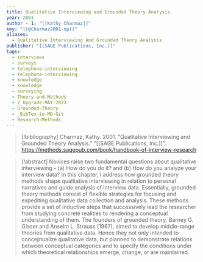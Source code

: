 ```yaml
---
title: Qualitative Interviewing and Grounded Theory Analysis
year: 2001
author - 1: "[[Kathy Charmaz]]"
key: "[[@Charmaz2001-np]]"
aliases:
  - Qualitative Interviewing And Grounded Theory Analysis
publisher: "[[SAGE Publications, Inc.]]"
tags:
  - interviews
  - surveys
  - telephone-interviewing
  - telephone-interviewing
  - knowledge
  - knowledge
  - surveying
  - Theory-and-Methods
  - 2_Upgrade-MAY-2023
  - Grounded-Theory
  - _BibTex-to-MD-Git
  - Research-Methods
---
```


> [!bibliography]
> Charmaz, Kathy. 2001. “Qualitative Interviewing and Grounded Theory Analysis.” "[[SAGE Publications, Inc.]]". https://methods.sagepub.com/book/handbook-of-interview-research

> [!abstract]
> Novices raise two fundamental questions about qualitative interviewing -  (a) How do you do it? and (b) How do you analyze your interview data? In this chapter, I address how grounded theory methods shape qualitative interviewing in relation to personal narratives and guide analysis of interview data. Essentially, grounded theory methods consist of flexible strategies for focusing and expediting qualitative data collection and analysis. These methods provide a set of inductive steps that successively lead the researcher from studying concrete realities to rendering a conceptual understanding of them. The founders of grounded theory, Barney G. Glaser and Anselm L. Strauss (1967), aimed to develop middle-range theories from qualitative data. Hence they not only intended to conceptualize qualitative data, but planned to demonstrate relations between conceptual categories and to specify the conditions under which theoretical relationships emerge, change, or are maintained.